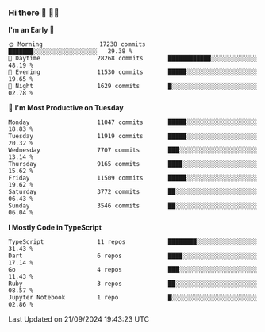 ### Hi there 👋 🧑‍💻



<!--START_SECTION:waka-->
**I'm an Early 🐤** 

```text
🌞 Morning                17238 commits       ███████░░░░░░░░░░░░░░░░░░   29.38 % 
🌆 Daytime                28268 commits       ████████████░░░░░░░░░░░░░   48.19 % 
🌃 Evening                11530 commits       █████░░░░░░░░░░░░░░░░░░░░   19.65 % 
🌙 Night                  1629 commits        █░░░░░░░░░░░░░░░░░░░░░░░░   02.78 % 
```
📅 **I'm Most Productive on Tuesday** 

```text
Monday                   11047 commits       █████░░░░░░░░░░░░░░░░░░░░   18.83 % 
Tuesday                  11919 commits       █████░░░░░░░░░░░░░░░░░░░░   20.32 % 
Wednesday                7707 commits        ███░░░░░░░░░░░░░░░░░░░░░░   13.14 % 
Thursday                 9165 commits        ████░░░░░░░░░░░░░░░░░░░░░   15.62 % 
Friday                   11509 commits       █████░░░░░░░░░░░░░░░░░░░░   19.62 % 
Saturday                 3772 commits        ██░░░░░░░░░░░░░░░░░░░░░░░   06.43 % 
Sunday                   3546 commits        ██░░░░░░░░░░░░░░░░░░░░░░░   06.04 % 
```


**I Mostly Code in TypeScript** 

```text
TypeScript               11 repos            ████████░░░░░░░░░░░░░░░░░   31.43 % 
Dart                     6 repos             ████░░░░░░░░░░░░░░░░░░░░░   17.14 % 
Go                       4 repos             ███░░░░░░░░░░░░░░░░░░░░░░   11.43 % 
Ruby                     3 repos             ██░░░░░░░░░░░░░░░░░░░░░░░   08.57 % 
Jupyter Notebook         1 repo              █░░░░░░░░░░░░░░░░░░░░░░░░   02.86 % 
```




 Last Updated on 21/09/2024 19:43:23 UTC
<!--END_SECTION:waka-->


